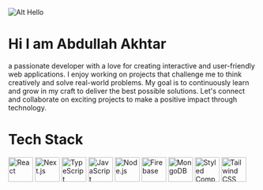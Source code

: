 ![Alt Hello](https://raw.githubusercontent.com/alansmathew/alansmathew/master/lang.gif)

# Hi I am Abdullah Akhtar 
a passionate developer with a love for creating interactive and user-friendly web applications. I enjoy working on projects that challenge me to think creatively and solve real-world problems. My goal is to continuously learn and grow in my craft to deliver the best possible solutions. Let's connect and collaborate on exciting projects to make a positive impact through technology.

# Tech Stack 

<div>
  <img src="https://your-image-url.com/react.png" alt="React" width="50" />
  <img src="https://your-image-url.com/nextjs.png" alt="Next.js" width="50" />
  <img src="https://your-image-url.com/typescript.png" alt="TypeScript" width="50" />
  <img src="https://your-image-url.com/javascript.png" alt="JavaScript" width="50" />
  <img src="https://your-image-url.com/nodejs.png" alt="Node.js" width="50" />
  <img src="https://your-image-url.com/firebase.png" alt="Firebase" width="50" />
  <img src="https://your-image-url.com/mongodb.png" alt="MongoDB" width="50" />
  <img src="https://your-image-url.com/styled-components.png" alt="Styled Components" width="50" />
  <img src="https://your-image-url.com/tailwindcss.png" alt="Tailwind CSS" width="50" />
</div>